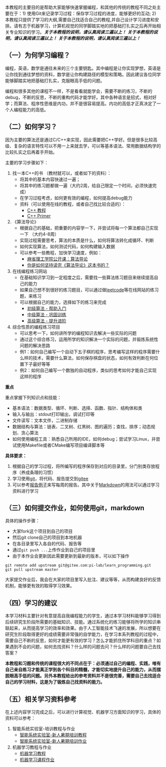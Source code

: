 本教程的主要目的是帮助大家能够快速掌握编程，和其他的传统的教程不同之处主要在于：1) 使用Git来记录学习过程：保存学习过程的进度，能够更好的互动; 2) 本教程只提供了学习的大纲,需要自己找适合自己的教程,并自己设计学习进度和安排。请有志于机器学习，计算机视觉的同学脚踏实地的把基础打扎实之后再开始相关专业知识的学习。***关于本教程的说明，请认真阅读三遍以上！*** ***关于本教程的说明，请认真阅读三遍以上！*** ***关于本教程的说明，请认真阅读三遍以上！***


## （一）为何学习编程？


编程，英语，数学是通往未来的三个主要钥匙。其中编程是让你实现梦想，英语是让你找到通往梦想的资料，数学是让你构建路径的模型和策略。因此建议各位同学能够脚踏实地把基础打扎实，克服眼高手低的问题。


编程和很多其他的课程不一样，不是看看就能学会，需要不断的练习，不断的debug，不断的反思，不断的重构代码才能学好。其中各种语言是招式，相对好学；而算法、程序性思维是内功，并不是很容易提高。内功的高低才正真决定了一个人编程能力的高低。



## （二）如何学习？

因为主要的算法还是通过C/C++来实现，因此需要把C++学好。但是很多比较高级、复杂的语言特性可以不用一上来就去学，可以等基本语法、常用数据结构学的比较扎实之后再着手开始。

主要的学习步骤如下：

1. 找一本C++的书 （教材就可以，或者如下的资料）：
	- 将其中的基本内容快速过一遍；
	- 将其中的练习题都做一遍（大约2周，给自己限定一个时间，必须快速完成）
	- 在学习过程考虑，如何更有效的编程，如何提高debug能力
	- 资料（可以使用在线的教程，或者自己找比较合适的）：
		- [C++ 教程](http://www.runoob.com/cplusplus/cpp-tutorial.html) 
		- [C++ Primer](https://www.zhihu.com/question/32087709)
2. 《算法导论》
    - 根据自己的基础，把重要的内容学一下，并尝试将每一个算法都自己实现一下 （大约4-8周）
    - 实现过程需要思考，算法的本质是什么，如何将算法转化成循环、判断
    - 如何实现算法，如何测试代码，如何构建输入数据
    - 可以参考一些教程，加快学习速度，例如：
         - [麻省理工学院公开课：算法导论](http://open.163.com/special/opencourse/algorithms.html)
         - [你是如何坚持读完《算法导论》这本书的？](https://www.zhihu.com/question/27744730)
3. 在线编程练习网站
    - 在基础知识学习到一定程度之后，需要找一些算法练习题目来继续提高自己的能力
    - 如果自己想不到很好的练习题目，可以通过做[leetcode](https://leetcode-cn.com/)等在线网站的练习题，来练习
    - 可以根据自己的能力，选择如下的练习来完成
    	- [初级算法 - 帮助入门](https://leetcode-cn.com/explore/interview/card/top-interview-questions-easy/)
    	- [中级算法 - 巩固训练](https://leetcode-cn.com/explore/interview/card/top-interview-questions-medium/)
    	- [高级算法 - 提升进阶](https://leetcode-cn.com/explore/interview/card/top-interview-questions-hard/)
4. 综合性质的编程练习项目
	- 可以思考一下，如何讲所学的编程知识去解决一些实际的问题
	- 通过这个综合练习，运用所学的知识解决一个实际的问题，并锻炼系统性问题的解决思路
	- 例1：如何自己编写一个自动下五子棋的程序，思考编写这样的程序需要什么样的技术，需要什么算法，如何保存棋盘的状态，如何有效判断在何位置下子最好等等
	- 例2：如何自己编写一个数独的自动程序，类似的思考如何才能自己实现这样的程序
	

**重点**

重点掌握下列知识点和技能：

* 基本语法：数据类型、循环、判断、选择、函数、指针、结构体和类
* 输入与输出：stdout打印输出，调试打印等
* 文件读写：文本文件，二进制存储
* 数据结构与算法：链表、二叉树、红黑树、图的遍历；查找，排序；动态规划、贪心算法
* 如何使用编程工具：熟悉自己所用的IDE，如何debug；尝试学习Linux，并尝试使用Makefile或者CMake编写项目编译脚本等


**具体要求：**

1. 根据自己的学习过程，将所编写的程序保存到对应的目录里，分门别类存放程序（养成条理的习惯）
2. 学习使用[git](5_tools/git)，将代码、报告提交到[gitee](https://gitee.com)
3. 可以参考[报告例子](report/20190304_report_demo.md)来写每周的报告。其中关于[Markdown](5_tools/markdown)的用法可以通过学习资料进行学习



## （三）如何提交作业，如何使用git，markdown

具体的操作步骤：

* 大家fork这个项目到自己的项目
* 然后git clone自己的项目到本地机器
* 在各目录里写入各自的代码、报告等
* 通过`git push ...`上传作业到自己的项目里
* 由于本作业会更新因此需要更新到最新的版本，可以如下操作
```
git remote add upstream git@gitee.com:pi-lab/learn_programming.git
git pull upstream master
```

大家提交作业后，我会在大家的项目里写入批注、建议等等，从而构建良好的反馈机制，能够更有效的取得学习效果。



## （四）学习的建议

本学习材料主要针对有意提高自我编程能力的学生，通过本学习材料能够学习得到后续研究生阶段所需要的基础知识、技能。通过系统化的练习能够将所学的知识串联起来，从而提高学习的效率和效果。由于人工智能技术飞速的发展，所以想要在研究生阶段取得更好的成绩需要非常强的自学能力，在学习本系列教程的过程中，需要自己不断的反思，如何才能更有效的学习？怎么才能抓住所学科目的重点？如果遇到不会的问题，如何去找资料？什么样的问题去问？什么样的问题要自己去找答案？

**本教程和习题和传统的课程很大的不同点在于：必须通过自己的编程、实践，唯有自己亲自练习才能真正学到各个科目的精髓，才能切实地提升自己的能力，从而摆脱眼高手低的问题。另外本教程给出的参考资料并不是很完善，需要自己去找适合自己的学习材料，这是为了锻炼自己找资料的能力。**



## （五）相关学习资料参考

在上述内容学习完成之后，可以进行计算视觉、机器学习方面知识的学习，具体的资料可以参考：
1. 智能系统实验室-培训教程与作业
    - [智能系统实验室-新人暑期培训教程](https://gitee.com/pi-lab/SummerCamp)
    - [智能系统实验室-新人暑期培训作业](https://gitee.com/pi-lab/SummerCampHomework)
2. 机器学习教程与作业
    - [机器学习教程](https://gitee.com/pi-lab/machinelearning_notebook)
    - [机器学习课程作业](https://gitee.com/machinelearning2018/pr_homework)


